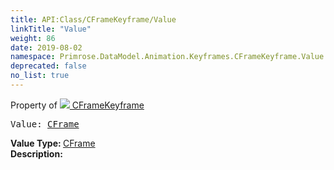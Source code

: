 ```yaml
---
title: API:Class/CFrameKeyframe/Value
linkTitle: "Value"
weight: 86
date: 2019-08-02
namespace: Primrose.DataModel.Animation.Keyframes.CFrameKeyframe.Value
deprecated: false
no_list: true
---
```

Property of <a href="/docs/api-reference/Class/CFrameKeyframe"><img src="/icons/silk/film.png"/>&nbsp;CFrameKeyframe</a>
<pre class="method-declaration">
Value: <a class="type" href="/docs/api-reference/DataType/CFrame">CFrame</a></pre>
<b>Value Type: </b>
<a class="type" href="/docs/api-reference/DataType/CFrame">CFrame</a>
<br/>
<b>Description: </b>